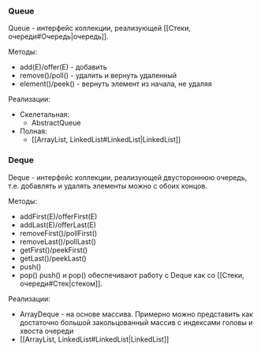 ### Queue
Queue - интерфейс коллекции, реализующей [[Стеки, очереди#Очередь|очередь]].

Методы:
* add(E)/offer(E) - добавить
* remove()/poll() - удалить и вернуть удаленный
* element()/peek() - вернуть элемент из начала, не удаляя

Реализации:
* Скелетальная:
	* AbstractQueue
* Полная:
	* [[ArrayList, LinkedList#LinkedList|LinkedList]]

### Deque
Deque - интерфейс коллекции, реализующей двустороннюю очередь, т.е. добавлять и удалять элементы можно с обоих концов.

Методы:
* addFirst(E)/offerFirst(E)
* addLast(E)/offerLast(E)
* removeFirst()/pollFirst()
* removeLast()/pollLast()
* getFirst()/peekFirst()
* getLast()/peekLast()
* push()
* pop()
push() и pop() обеспечивают работу с Deque как со [[Стеки, очереди#Стек|стеком]].

Реализации:
* ArrayDeque - на основе массива. Примерно можно представить как достаточно большой закольцованный массив с индексами головы и хвоста очереди
* [[ArrayList, LinkedList#LinkedList|LinkedList]]